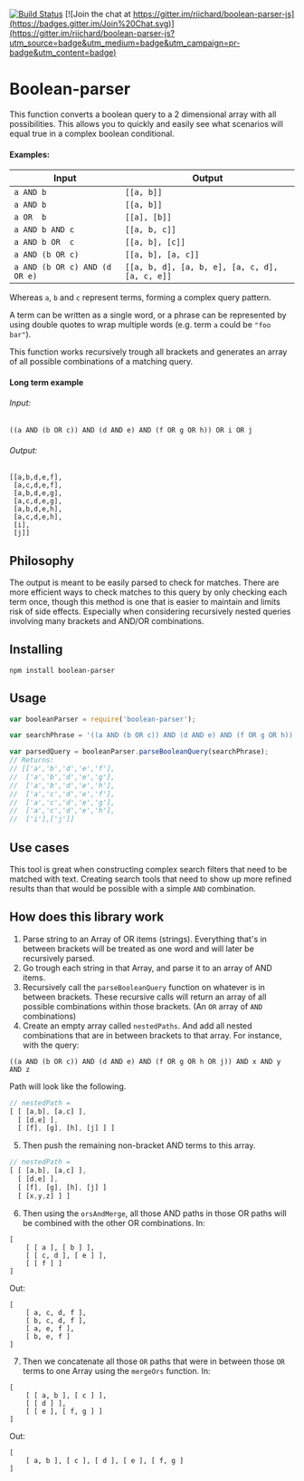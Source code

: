 [![Build Status](https://travis-ci.org/riichard/boolean-parser-js.svg?branch=master)](https://travis-ci.org/riichard/boolean-parser-js) [![Join the chat at https://gitter.im/riichard/boolean-parser-js](https://badges.gitter.im/Join%20Chat.svg)](https://gitter.im/riichard/boolean-parser-js?utm_source=badge&utm_medium=badge&utm_campaign=pr-badge&utm_content=badge)

# Boolean-parser

This function converts a boolean query to a 2 dimensional array with all possibilities. This allows you to quickly and easily see what scenarios will equal true in a complex boolean conditional.

#### Examples:

Input                         | Output
--------                      | ---------
`a AND b`                     | `[[a, b]]`
`a AND b`                     | `[[a, b]]`
`a OR  b`                     | `[[a], [b]]`
`a AND b AND c`               | `[[a, b, c]]`
`a AND b OR  c`               | `[[a, b], [c]]`
`a AND (b OR c)`              | `[[a, b], [a, c]]`
`a AND (b OR c) AND (d OR e)` | `[[a, b, d], [a, b, e], [a, c, d], [a, c, e]]`

Whereas `a`, `b` and `c` represent terms, forming a complex query pattern.

A term can be written as a single word, or a phrase can be represented by using double quotes to wrap multiple words (e.g. term `a` could be `"foo bar"`).

This function works recursively trough all brackets and generates an array of all possible combinations
of a matching query.

#### Long term example

###### Input:
```
((a AND (b OR c)) AND (d AND e) AND (f OR g OR h)) OR i OR j
```

###### Output:
```
[[a,b,d,e,f],
 [a,c,d,e,f],
 [a,b,d,e,g],
 [a,c,d,e,g],
 [a,b,d,e,h],
 [a,c,d,e,h],
 [i],
 [j]]
```

## Philosophy
The output is meant to be easily parsed to check for matches.
There are more efficient ways to check matches to this query by only checking each term once,
though this method is one that is easier to maintain and limits risk of side effects.
Especially when considering recursively nested queries involving many brackets
and AND/OR combinations.

## Installing
```
npm install boolean-parser
```

## Usage
```javascript
var booleanParser = require('boolean-parser');

var searchPhrase = '((a AND (b OR c)) AND (d AND e) AND (f OR g OR h)) OR i OR j';

var parsedQuery = booleanParser.parseBooleanQuery(searchPhrase);
// Returns:
// [['a','b','d','e','f'],
//  ['a','b','d','e','g'],
//  ['a','b','d','e','h'],
//  ['a','c','d','e','f'],
//  ['a','c','d','e','g'],
//  ['a','c','d','e','h'],
//  ['i'],['j']]
```

## Use cases
This tool is great when constructing complex search filters that need to be matched with text. Creating search tools that need to show up more refined results than that would be possible with a simple `AND` combination.

## How does this library work
1. Parse string to an Array of OR items (strings). Everything that's in between brackets
will be treated as one word and will later be recursively parsed.
2. Go trough each string in that Array, and parse it to an array of AND items.
3. Recursively call the `parseBooleanQuery` function on whatever is in between
brackets. These recursive calls will return an array of all possible combinations
within those brackets. (An `OR` array of `AND` combinations)
4. Create an empty array called `nestedPaths`. And add all nested combinations that
are in between brackets to that array.
For instance, with the query:
```
((a AND (b OR c)) AND (d AND e) AND (f OR g OR h OR j)) AND x AND y AND z
```
Path will look like the following.
```javascript
// nestedPath =
[ [ [a,b], [a,c] ],
  [ [d,e] ],
  [ [f], [g], [h], [j] ] ]
```
5. Then push the remaining non-bracket AND terms to this array.
```javascript
// nestedPath =
[ [ [a,b], [a,c] ],
  [ [d,e] ],
  [ [f], [g], [h], [j] ]
  [ [x,y,z] ] ]
```
6. Then using the `orsAndMerge`, all those AND paths in those OR paths will be combined with the
other OR combinations.
In:
```
[
    [ [ a ], [ b ] ],
    [ [ c, d ], [ e ] ],
    [ [ f ] ]
]
```
Out:
```
[
    [ a, c, d, f ],
    [ b, c, d, f ],
    [ a, e, f ],
    [ b, e, f ]
]
```

7. Then we concatenate all those `OR` paths that were in between those `OR` terms
to one Array using the `mergeOrs` function.
In:
```
[
    [ [ a, b ], [ c ] ],
    [ [ d ] ],
    [ [ e ], [ f, g ] ]
]
```
Out:
```
[
    [ a, b ], [ c ], [ d ], [ e ], [ f, g ]
]
```
